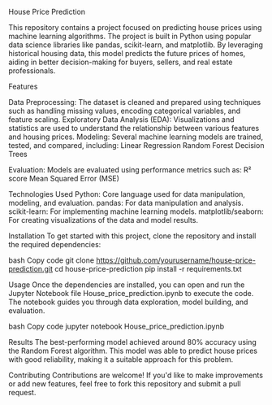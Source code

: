 House Price Prediction

This repository contains a project focused on predicting house prices using machine learning algorithms. The project is built in Python using popular data science libraries like pandas, scikit-learn, and matplotlib. By leveraging historical housing data, this model predicts the future prices of homes, aiding in better decision-making for buyers, sellers, and real estate professionals.

Features

Data Preprocessing: The dataset is cleaned and prepared using techniques such as handling missing values, encoding categorical variables, and feature scaling.
Exploratory Data Analysis (EDA): Visualizations and statistics are used to understand the relationship between various features and housing prices.
Modeling: Several machine learning models are trained, tested, and compared, including:
Linear Regression
Random Forest
Decision Trees

Evaluation: Models are evaluated using performance metrics such as:
R² score
Mean Squared Error (MSE)

Technologies Used
Python: Core language used for data manipulation, modeling, and evaluation.
pandas: For data manipulation and analysis.
scikit-learn: For implementing machine learning models.
matplotlib/seaborn: For creating visualizations of the data and model results.

Installation
To get started with this project, clone the repository and install the required dependencies:

bash
Copy code
git clone https://github.com/yourusername/house-price-prediction.git
cd house-price-prediction
pip install -r requirements.txt

Usage
Once the dependencies are installed, you can open and run the Jupyter Notebook file House_price_prediction.ipynb to execute the code. The notebook guides you through data exploration, model building, and evaluation.

bash
Copy code
jupyter notebook House_price_prediction.ipynb

Results
The best-performing model achieved around 80% accuracy using the Random Forest algorithm. This model was able to predict house prices with good reliability, making it a suitable approach for this problem.

Contributing
Contributions are welcome! If you'd like to make improvements or add new features, feel free to fork this repository and submit a pull request.

